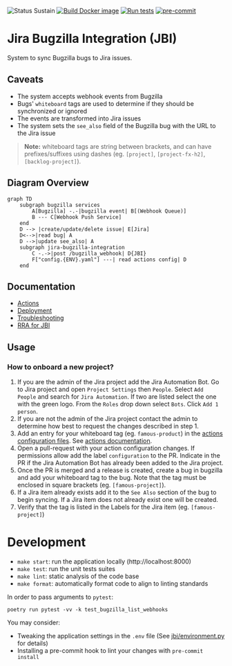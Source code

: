 ![Status Sustain](https://img.shields.io/badge/Status-Sustain-green)
[![Build Docker image](https://github.com/mozilla/jira-bugzilla-integration/actions/workflows/build-publish.yaml/badge.svg)](https://github.com/mozilla/jira-bugzilla-integration/actions/workflows/build-publish.yaml)
[![Run tests](https://github.com/mozilla/jira-bugzilla-integration/actions/workflows/test.yaml/badge.svg)](https://github.com/mozilla/jira-bugzilla-integration/actions/workflows/test.yaml)
[![pre-commit](https://img.shields.io/badge/pre--commit-enabled-brightgreen?logo=pre-commit&logoColor=white)](https://github.com/pre-commit/pre-commit)

# Jira Bugzilla Integration (JBI)
System to sync Bugzilla bugs to Jira issues.

## Caveats
- The system accepts webhook events from Bugzilla
- Bugs' `whiteboard` tags are used to determine if they should be synchronized or ignored
- The events are transformed into Jira issues
- The system sets the `see_also` field of the Bugzilla bug with the URL to the Jira issue

> **Note:** whiteboard tags are string between brackets, and can have prefixes/suffixes using
> dashes (eg. ``[project]``, ``[project-fx-h2]``, ``[backlog-project]``).

## Diagram Overview

``` mermaid
graph TD
    subgraph bugzilla services
        A[Bugzilla] -.-|bugzilla event| B[(Webhook Queue)]
        B --- C[Webhook Push Service]
    end
    D --> |create/update/delete issue| E[Jira]
    D<-->|read bug| A
    D -->|update see_also| A
    subgraph jira-bugzilla-integration
        C -.->|post /bugzilla_webhook| D{JBI}
        F["config.{ENV}.yaml"] ---| read actions config| D
    end
```

## Documentation

* [Actions](docs/actions.md)
* [Deployment](docs/deployment.md)
* [Troubleshooting](docs/troubleshooting.md)
* [RRA for JBI](https://docs.google.com/document/d/1p0wWVNK5V1jXKAOE-3EquBVcGOIksHD6Rgz9afZQ1A4/edit?usp=sharing)

## Usage

### How to onboard a new project?

1. If you are the admin of the Jira project add the Jira Automation Bot.  Go to Jira project and open 
`Project Settings` then `People`.  Select `Add People` and search for `Jira Automation`.  If two are listed select 
the one with the green logo.  From the `Roles` drop down select `Bots`.  Click `Add 1 person`.
2. If you are not the admin of the Jira project contact the admin to determine how best to request the changes described 
in step 1.
3. Add an entry for your whiteboard tag (eg. `famous-product`) in the [actions configuration files](config/). 
See [actions documentation](docs/actions.md).
4. Open a pull-request with your action configuration changes.  If permissions allow add the label `configuration` to 
the PR.  Indicate in the PR if the Jira Automation Bot has already been added to the Jira project.
5. Once the PR is merged and a release is created, create a bug in bugzilla and add your whiteboard tag to the bug. Note
that the tag must be enclosed in square brackets (eg. `[famous-project]`).  
6. If a Jira item already exists add it to the `See Also` section of the bug to begin syncing.  If a Jira item does not 
already exist one will be created.
7. Verify that the tag is listed in the Labels for the Jira item (eg. `[famous-project]`)

# Development

- `make start`: run the application locally (http://localhost:8000)
- `make test`: run the unit tests suites
- `make lint`: static analysis of the code base
- `make format`: automatically format code to align to linting standards

In order to pass arguments to `pytest`:

```
poetry run pytest -vv -k test_bugzilla_list_webhooks
```

You may consider:

* Tweaking the application settings in the `.env` file (See [jbi/environment.py](../jbi/environment.py) for details)
* Installing a pre-commit hook to lint your changes with `pre-commit install`
